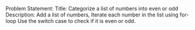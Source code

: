 Problem Statement:
Title: Categorize a list of numbers into even or odd\
Description: Add a list of numbers, Iterate each number in the list using for-loop 
Use the switch case to check if it is even or odd.
